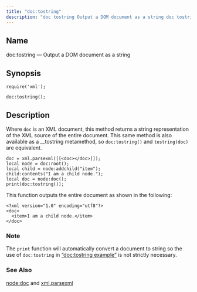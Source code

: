 ```yaml
---
title: "doc:tostring"
description: "doc tostring Output a DOM document as a string doc tostring Where doc is an XML document this method returns a string representation of the XML source of the entire document This same method is also available as a tostring metamethod so doc tostring and tostring doc are equivalent Example..."
---
```


<a name="lua.ref.xml.doc_tostring"></a> 
## Name

doc:tostring — Output a DOM document as a string

<a name="idp19316432"></a> 
## Synopsis

`require('xml');`

`doc:tostring();`

<a name="idp19319392"></a> 
## Description

Where `doc` is an XML document, this method returns a string representation of the XML source of the entire document. This same method is also available as a __tostring metamethod, so `doc:tostring()` and `tostring(doc)` are equivalent.

<a name="lua.ref.xml.doc_tostring.example"></a> 


```
doc = xml.parsexml([[<doc></doc>]]);
local node = doc:root();
local child = node:addchild("item");
child:contents("I am a child node.");
local doc = node:doc();
print(doc:tostring());
```

This function outputs the entire document as shown in the following:

```
<?xml version="1.0" encoding="utf8"?>
<doc>
  <item>I am a child node.</item>
</doc>
```

### Note

The `print` function will automatically convert a document to string so the use of `doc:tostring` in [“doc:tostring example”](/momentum/4/lua/ref-xml-doc-tostring#lua.ref.xml.doc_tostring.example) is not strictly necessary.

<a name="idp19328240"></a> 
### See Also

[node:doc](/momentum/4/lua/ref-xml-node-doc) and [xml.parsexml](/momentum/4/lua/ref-xml-parsexml)